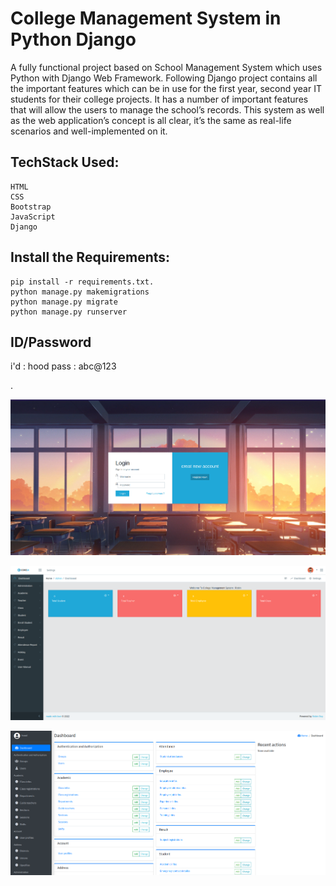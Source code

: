 # College Management System in Python Django



A fully functional project based on School Management System which uses Python with Django Web Framework. Following Django project contains all the important features which can be in use for the first year, second year IT students for their college projects. It has a number of important features that will allow the users to manage the school’s records. This system as well as the web application’s concept is all clear, it’s the same as real-life scenarios and well-implemented on it. 





## TechStack Used: 

    HTML
    CSS
    Bootstrap
    JavaScript
    Django
    
    
    
   
   
 ## Install the Requirements:
 
    pip install -r requirements.txt.
    python manage.py makemigrations
    python manage.py migrate
    python manage.py runserver
    
    
 
## ID/Password
  
  i'd   : hood
  pass  : abc@123 
  
.

   

   
 
 
 
 ![alt text](https://raw.githubusercontent.com/robin113x/collegeManagementSystem/main/finalimages/1.png)

 
 
 
  ![alt text](https://raw.githubusercontent.com/robin113x/collegeManagementSystem/main/finalimages/2.png)



 ![alt text](https://raw.githubusercontent.com/robin113x/collegeManagementSystem/main/finalimages/3.png)
